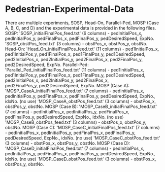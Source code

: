 # Pedestrian-Experimental-Data
There are multiple experiments, SOSP, Head-On, Parallel-Ped, MOSP (Case A, B, C, and D) and the experimental data is provided in the following files.
SOSP: 'SOSP_initialFinalPos_feed.txt' (6 columns) - pedInitialPos_x, pedInitialPos_y, pedFinalPos_x, pedFinalPos_y, pedDesiredSpeed, ExpNo.
      'SOSP_obstPos_feed.txt' (3 columns) - obstPos_x, obstPos_y, obstNo.
Head-On: 'Head_On_initialFinalPos_feed.txt' (11 columns) - ped1InitialPos_x, ped1InitialPos_y, ped1FinalPos_x, ped1FinalPos_y, ped1DesiredSpeed, ped2InitialPos_x, ped2InitialPos_y, ped2FinalPos_x, ped2FinalPos_y, 
          ped2DesiredSpeed, ExpNo.
Parallel-Ped: 'Parallel_Ped_initialFinalPos_feed.txt' (11 columns) - ped1InitialPos_x, ped1InitialPos_y, ped1FinalPos_x, ped1FinalPos_y, ped1DesiredSpeed, ped2InitialPos_x, ped2InitialPos_y, ped2FinalPos_x,     
               ped2FinalPos_y, ped2DesiredSpeed, ExpNo.
MOSP (Case A): 'MOSP_CaseA_initialFinalPos_feed.txt' (7 columns) - pedInitialPos_x, pedInitialPos_y, pedFinalPos_x, pedFinalPos_y, pedDesiredSpeed, ExpNo., idxNo. (no use)
               'MOSP_CaseA_obstPos_feed.txt' (3 columns) - obstPos_x, obstPos_y, obstNo.
MOSP (Case B): 'MOSP_CaseB_initialFinalPos_feed.txt' (7 columns) - pedInitialPos_x, pedInitialPos_y, pedFinalPos_x, pedFinalPos_y, pedDesiredSpeed, ExpNo., idxNo. (no use)
               'MOSP_CaseB_obstPos_feed.txt' (3 columns) - obstPos_x, obstPos_y, obstNo.
MOSP (Case C): 'MOSP_CaseC_initialFinalPos_feed.txt' (7 columns) - pedInitialPos_x, pedInitialPos_y, pedFinalPos_x, pedFinalPos_y, pedDesiredSpeed, ExpNo., idxNo. (no use)
               'MOSP_CaseC_obstPos_feed.txt' (3 columns) - obstPos_x, obstPos_y, obstNo.
MOSP (Case D): 'MOSP_CaseD_initialFinalPos_feed.txt' (7 columns) - pedInitialPos_x, pedInitialPos_y, pedFinalPos_x, pedFinalPos_y, pedDesiredSpeed, ExpNo., idxNo. (no use)
               'MOSP_CaseD_obstPos_feed.txt' (3 columns) - obstPos_x, obstPos_y, obstNo.
